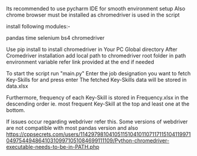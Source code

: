 Its recommended to use pycharm IDE for smooth environment setup
Also chrome browser must be installed as chromedriver is used in the script

install following modules:-

pandas
time
selenium
bs4
chromedriver

Use pip install to install chromedriver in Your PC Global directory
After Cromedriver installation add local path to chromedriver root folder in path environment variable
refer link provided at the end if needed

To start the script run "main.py"
Enter the job designation you want to fetch Key-Skills for and press enter
The fetched Key-Skills data will be stored in data.xlsx

Furthermore, frequency of each Key-Skill is stored in Frequency.xlsx in the descending order ie. most frequent Key-Skill at the top and least one at the bottom.



If issues occur regarding webdriver refer this.
Some versions of webdriver are not compatible with most pandas version and also
https://cppsecrets.com/users/11429798104105115104101107117115104119971049754494864103109971051084699111109/Python-chromedriver-executable-needs-to-be-in-PATH.php